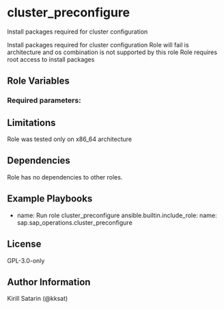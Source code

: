 <!--
SPDX-License-Identifier: GPL-3.0-only
SPDX-FileCopyrightText: 2023-2024 Red Hat, Project Atmosphere

Copyright 2023-2024 Red Hat, Project Atmosphere

This program is free software: you can redistribute it and/or modify it under the terms of the GNU
General Public License as published by the Free Software Foundation, version 3 of the License.

This program is distributed in the hope that it will be useful, but WITHOUT ANY WARRANTY; without
even the implied warranty of MERCHANTABILITY or FITNESS FOR A PARTICULAR PURPOSE.
See the GNU General Public License for more details.

Unless required by applicable law or agreed to in writing, software
distributed under the License is distributed on an "AS IS" BASIS,
WITHOUT WARRANTIES OR CONDITIONS OF ANY KIND, either express or implied.
See the License for the specific language governing permissions and
limitations under the License.

You should have received a copy of the GNU General Public License along with this program.
If not, see <https://www.gnu.org/licenses/>.
-->

# cluster_preconfigure

Install packages required for cluster configuration


Install packages required for cluster configuration
Role will fail is architecture and os combination is not supported by this role
Role requires root access to install packages



## Role Variables

### Required parameters:

 
 

## Limitations

Role was tested only on x86_64 architecture

## Dependencies

Role has no dependencies to other roles.

## Example Playbooks


- name: Run role cluster_preconfigure
  ansible.builtin.include_role:
    name: sap.sap_operations.cluster_preconfigure


## License

GPL-3.0-only

## Author Information

Kirill Satarin (@kksat)
